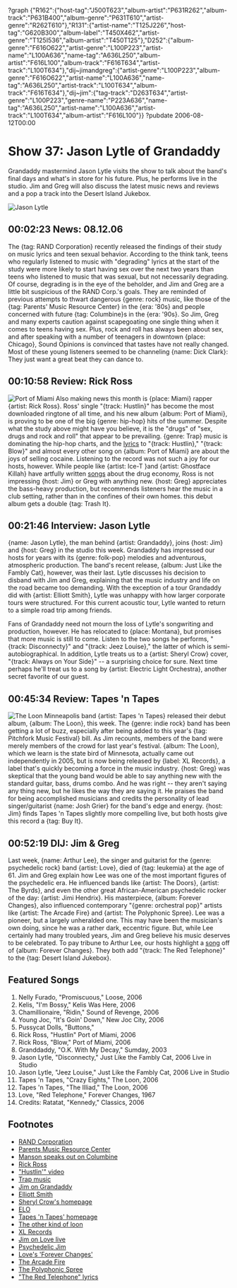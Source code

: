 ?graph {"R162":{"host-tag":"J500T623","album-artist":"P631R262","album-track":"P631B400","album-genre":"P631T610","artist-genre":"R262T610"},"R131":{"artist-name":"T125J226","host-tag":"G620B300","album-label":"T450X462","artist-genre":"T125I536","album-artist":"T450T125"},"D252":{"album-genre":"F616O622","artist-genre":"L100P223","artist-name":"L100A636","name-tag":"A636L250","album-artist":"F616L100","album-track":"F616T634","artist-track":"L100T634"},"dij~jimandgreg":{"artist-genre":"L100P223","album-genre":"F616O622","artist-name":"L100A636","name-tag":"A636L250","artist-track":"L100T634","album-track":"F616T634"},"dij~jim":{"tag-track":"D263T634","artist-genre":"L100P223","genre-name":"P223A636","name-tag":"A636L250","artist-name":"L100A636","artist-track":"L100T634","album-artist":"F616L100"}}
?pubdate 2006-08-12T00:00

# Show 37: Jason Lytle of Grandaddy
Grandaddy mastermind Jason Lytle visits the show to talk about the band's final days and what's in store for his future. Plus, he performs live in the studio. Jim and Greg will also discuss the latest music news and reviews and a pop a track into the Desert Island Jukebox.

![Jason Lytle](http://static.soundopinions.org/images/2006/jasonlytle.jpg)

## 00:02:23 News: 08.12.06
The {tag: RAND Corporation} recently released the findings of their study on music lyrics and teen sexual behavior. According to the think tank, teens who regularly listened to music with "degrading" lyrics at the start of the study were more likely to start having sex over the next two years than teens who listened to music that was sexual, but not necessarily degrading. Of course, degrading is in the eye of the beholder, and Jim and Greg are a little bit suspicious of the RAND Corp.'s goals. They are reminded of previous attempts to thwart dangerous {genre: rock} music, like those of the {tag: Parents' Music Resource Center} in the {era: '80s} and people concerned with future {tag: Columbine}s in the {era: '90s}. So Jim, Greg and many experts caution against scapegoating one single thing when it comes to teens having sex. Plus, rock and roll has always been about sex, and after speaking with a number of teenagers in downtown {place: Chicago}, Sound Opinions is convinced that tastes have not really changed. Most of these young listeners seemed to be channeling {name: Dick Clark}: They just want a great beat they can dance to. 

## 00:10:58 Review: Rick Ross
![Port of Miami](http://is4.mzstatic.com/image/thumb/Music/v4/e5/b2/2e/e5b22e40-3d30-8414-d108-4c9c570676fa/source/600x600bb.jpg "4022281/171755499")
Also making news this month is {place: Miami} rapper {artist: Rick Ross}. Ross' single "{track: Hustlin}" has become the most downloaded ringtone of all time, and his new album {album: Port of Miami}, is proving to be one of the big {genre: hip-hop} hits of the summer. Despite what the study above might have you believe, it is the "drugs" of "sex, drugs and rock and roll" that appear to be prevailing. {genre: Trap} music is dominating the hip-hop charts, and the [lyrics](http://rapgenius.com/Rick-ross-hustlin-lyrics) to "{track: Hustlin}," "{track: Blow}" and almost every other song on {album: Port of Miami} are about the joys of selling cocaine. Listening to the record was not such a joy for our hosts, however. While people like {artist: Ice-T }and {artist: Ghostface Killah} have artfully written [songs](http://www.azlyrics.com/lyrics/ghostfacekillah/kilo.html) about the drug economy, Ross is not impressing {host: Jim} or Greg with anything new. {host: Greg} appreciates the bass-heavy production, but recommends listeners hear the music in a club setting, rather than in the confines of their own homes. this debut album gets a double {tag: Trash It}.

## 00:21:46 Interview: Jason Lytle
{name: Jason Lytle}, the man behind {artist: Grandaddy}, joins {host: Jim} and {host: Greg} in the studio this week. Grandaddy has impressed our hosts for years with its {genre: folk-pop} melodies and adventurous, atmospheric production. The band's recent release, {album: Just Like the Fambly Cat}, however, was their last. Lytle discusses his decision to disband with Jim and Greg, explaining that the music industry and life on the road became too demanding. With the exception of a tour Grandaddy did with {artist: Elliott Smith}, Lytle was unhappy with how larger corporate tours were structured. For this current acoustic tour, Lytle wanted to return to a simple road trip among friends.

Fans of Grandaddy need not mourn the loss of Lytle's songwriting and production, however. He has relocated to {place: Montana}, but promises that more music is still to come. Listen to the two songs he performs, "{track: Disconnecty}" and "{track: Jeez Louise}," the latter of which is semi-autobiographical. In addition, Lytle treats us to a {artist: Sheryl Crow} cover, "{track: Always on Your Side}" -- a surprising choice for sure. Next time perhaps he'll treat us to a song by {artist: Electric Light Orchestra}, another secret favorite of our guest.

## 00:45:34 Review: Tapes 'n Tapes
![The Loon](http://is5.mzstatic.com/image/thumb/Music/v4/bb/f3/93/bbf39349-cd8f-d438-2696-289efaa192a8/source/600x600bb.jpg "129692168/160561715")
Minneapolis band {artist: Tapes 'n Tapes} released their debut album, {album: The Loon}, this week. The {genre: indie rock} band has been getting a lot of buzz, especially after being added to this year's {tag: Pitchfork Music Festival} bill. As Jim recounts, members of the band were merely members of the crowd for last year's festival. {album: The Loon}, which we learn is the state bird of Minnesota, actually came out independently in 2005, but is now being released by {label: XL Records}, a label that's quickly becoming a force in the music industry. {host: Greg} was skeptical that the young band would be able to say anything new with the standard guitar, bass, drums combo. And he was right -- they aren't saying any thing new, but he likes the way they are saying it. He praises the band for being accomplished musicians and credits the personality of lead singer/guitarist {name: Josh Grier} for the band's edge and energy. {host: Jim} finds Tapes 'n Tapes slightly more compelling live, but both hosts give this record a {tag: Buy It}.

## 00:52:19 DIJ: Jim & Greg
Last week, {name: Arthur Lee}, the singer and guitarist for the {genre: psychedelic rock} band {artist: Love}, died of {tag: leukemia} at the age of 61. Jim and Greg explain how Lee was one of the most important figures of the psychedelic era. He influenced bands like {artist: The Doors}, {artist: The Byrds}, and even the other great African-American psychedelic rocker of the day: {artist: Jimi Hendrix}. His masterpiece, {album: Forever Changes}, also influenced contemporary "{genre: orchestral pop}" artists like {artist: The Arcade Fire} and {artist: The Polyphonic Spree}. Lee was a pioneer, but a largely unheralded one. This may have been the musician's own doing, since he was a rather dark, eccentric figure. But, while Lee certainly had many troubled years, Jim and Greg believe his music deserves to be celebrated. To pay tribune to Arthur Lee, our hosts highlight a [song](http://www.seeklyrics.com/lyrics/Love/The-Red-Telephone.html) off of {album: Forever Changes}. They both add "{track: The Red Telephone}" to the {tag: Desert Island Jukebox}.

## Featured Songs
1. Nelly Furado, "Promiscuous," Loose, 2006
2. Kelis, "I'm Bossy," Kelis Was Here, 2006
3. Chamillionaire, "Ridin," Sound of Revenge, 2006 
4. Young Joc, "It's Goin' Down," New Joc City, 2006
5. Pussycat Dolls, "Buttons,"
6. Rick Ross, "Hustlin" Port of Miami, 2006
7. Rick Ross, "Blow," Port of Miami, 2006
8. Granddaddy, "O.K. With My Decay," Sumday, 2003
9. Jason Lytle, "Disconnecty," Just Like the Fambly Cat, 2006 Live in Studio
10. Jason Lytle, "Jeez Louise," Just Like the Fambly Cat, 2006 Live in Studio
11. Tapes 'n Tapes, "Crazy Eights," The Loon, 2006
12. Tapes 'n Tapes, "The Illiad," The Loon, 2006
13. Love, "Red Telephone," Forever Changes, 1967
14. Credits: Ratatat, "Kennedy," Classics, 2006

## Footnotes
- [RAND Corporation](http://www.sourcewatch.org/index.php?title=RAND_Corporation)
- [Parents Music Resource Center](http://en.wikipedia.org/wiki/PMRC)
- [Manson speaks out on Columbine](http://www.rollingstone.com/culture/news/columbine-whose-fault-is-it-19990624)
- [Rick Ross](http://www.allmusic.com/artist/rick-ross-mn0000853655)
- ["Hustlin'" video](https://www.youtube.com/watch?v=JU9TouRnO84&feature=kp)
- [Trap music](http://www.urbandictionary.com/define.php?term=trap+music)
- [Jim on Grandaddy](http://www.jimdero.com/News%202006/GrandaddyMay14.htm)
- [Elliott Smith](http://en.wikipedia.org/wiki/Elliott_Smith)
- [Sheryl Crow's homepage](http://www.sherylcrow.com/)
- [ELO](http://www.allmusic.com/artist/electric-light-orchestra-mn0000163229)
- [Tapes 'n Tapes' homepage](http://www.tapesntapes.com/)
- [The other kind of loon](http://www.50states.com/bird/loon.htm)
- [XL Records](http://www.xlrecordings.com/)
- [Jim on Love live](http://www.jimdero.com/News2003/June5Love.htm)
- [Psychedelic Jim](http://www.jimdero.com/TurnOn/TurnOnOpen.htm)
- [Love's 'Forever Changes'](http://www.amazon.com/exec/obidos/tg/detail/-/B000005ITX?v=glance)
- [The Arcade Fire](http://www.arcadefire.com/)
- [The Polyphonic Spree](http://www.allmusic.com/artist/the-polyphonic-spree-mn0000414038)
- ["The Red Telephone" lyrics](http://www.seeklyrics.com/lyrics/Love/The-Red-Telephone.html)
